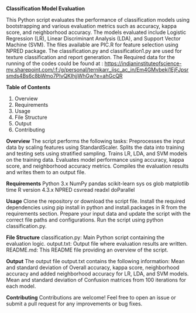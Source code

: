 **Classification Model Evaluation**

This Python script evaluates the performance of classification models using bootstrapping and various evaluation metrics such as accuracy, kappa score, and neighborhood accuracy. The models evaluated include Logistic Regression (LR), Linear Discriminant Analysis (LDA), and Support Vector Machine (SVM). The files available are PIC.R for feature selection using NPRED package. The classification.py and classification1.py are used for texture classification and report generation. The Required data for the running of the codes could be found at : https://indianinstituteofscience-my.sharepoint.com/:f:/g/personal/ternikarr_iisc_ac_in/Em4GMvbekj1EjFJpsrsmds4Bs6c8bWmo7PlvQKIhjjWhGw?e=ahGcQR


**Table of Contents**
1. Overview
2. Requirements
3. Usage
4. File Structure
5. Output
6. Contributing

**Overview**
The script performs the following tasks:
Preprocesses the input data by scaling features using StandardScaler.
Splits the data into training and testing sets using stratified sampling.
Trains LR, LDA, and SVM models on the training data.
Evaluates model performance using accuracy, kappa score, and neighborhood accuracy metrics.
Compiles the evaluation results and writes them to an output file.

**Requirements**
Python 3.x
NumPy
pandas
scikit-learn
sys
os
glob
matplotlib
time
R version 4.3.x 
NPRED
csvread
readxl
doParallel

**Usage**
Clone the repository or download the script file.
Install the required dependencies using pip install in python and install.packages in R from the requirements section.
Prepare your input data and update the script with the correct file paths and configurations.
Run the script using python classification.py.

**File Structure**
classification.py: Main Python script containing the evaluation logic.
output.txt: Output file where evaluation results are written.
README.md: This README file providing an overview of the script.

**Output**
The output file output.txt contains the following information:
Mean and standard deviation of Overall accuracy, kappa score, neighborhood accuracy and added neighborhood accuracy for LR, LDA, and SVM models.
Mean and standard deviation of Confusion matrices from 100 iterations for each model.

**Contributing**
Contributions are welcome! Feel free to open an issue or submit a pull request for any improvements or bug fixes.
